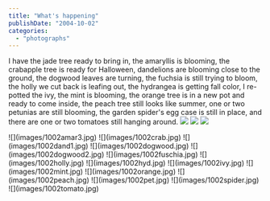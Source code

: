 ```yaml
---
title: "What's happening"
publishDate: "2004-10-02"
categories: 
  - "photographs"
---
```


I have the jade tree ready to bring in, the amaryllis is blooming, the crabapple tree is ready for Halloween, dandelions are blooming close to the ground, the dogwood leaves are turning, the fuchsia is still trying to bloom, the holly we cut back is leafing out, the hydrangea is getting fall color, I re-potted the ivy, the mint is blooming, the orange tree is in a new pot and ready to come inside, the peach tree still looks like summer, one or two petunias are still blooming, the garden spider's egg case is still in place, and there are one or two tomatoes still hanging around. ![](images/1002ade.jpg) ![](images/1002amar1.jpg) ![](images/1002amar2.jpg)

<!--more--> ![](images/1002amar3.jpg) ![](images/1002crab.jpg) ![](images/1002dand1.jpg) ![](images/1002dogwood.jpg) ![](images/1002dogwood2.jpg) ![](images/1002fuschia.jpg) ![](images/1002holly.jpg) ![](images/1002hyd.jpg) ![](images/1002ivy.jpg) ![](images/1002mint.jpg) ![](images/1002orange.jpg) ![](images/1002peach.jpg) ![](images/1002pet.jpg) ![](images/1002spider.jpg) ![](images/1002tomato.jpg)
